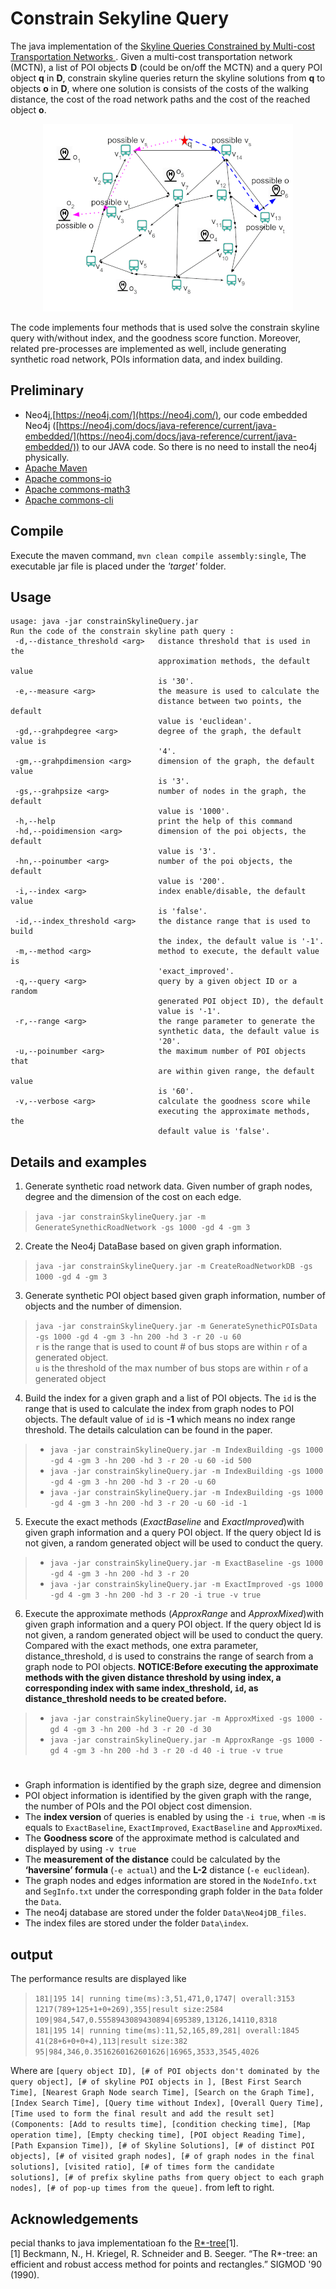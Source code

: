 # Constrain Sekyline Query
The java implementation of the [Skyline Queries Constrained by Multi-cost Transportation Networks
](https://ieeexplore.ieee.org/abstract/document/8731518). Given a multi-cost transportation network (MCTN), a list of POI objects **D** (could be on/off the MCTN) and a query POI object **q** in **D**, constrain skyline queries return the skyline solutions from **q** to objects **o** in **D**, where one solution is consists of the costs of the walking distance, the cost of the road network paths and the cost of the reached object **o**. 
<p align="center">
  <img src="Figs/MCNexample-small.png">
</p>
The code implements four methods that is used solve the constrain skyline query with/without index, and the goodness score function. Moreover, related pre-processes are implemented as well, include generating synthetic road network, POIs information data, and index building.  

## Preliminary 
- Neo4j,[https://neo4j.com/](https://neo4j.com/), our code embedded Neo4j ([https://neo4j.com/docs/java-reference/current/java-embedded/](https://neo4j.com/docs/java-reference/current/java-embedded/)) to our JAVA code. So there is no need to install the neo4j physically. 
- [Apache Maven](https://maven.apache.org/)
- [Apache commons-io](http://commons.apache.org/proper/commons-io/)
- [Apache commons-math3](https://commons.apache.org/proper/commons-math/)
- [Apache commons-cli](https://commons.apache.org/proper/commons-cli/)

## Compile
Execute the maven command, ```mvn clean compile assembly:single```, The executable jar file is placed under the *'target'* folder. 

## Usage
```
usage: java -jar constrainSkylineQuery.jar
Run the code of the constrain skyline path query :
 -d,--distance_threshold <arg>   distance threshold that is used in the
                                 approximation methods, the default value
                                 is '30'.
 -e,--measure <arg>              the measure is used to calculate the
                                 distance between two points, the default
                                 value is 'euclidean'.
 -gd,--grahpdegree <arg>         degree of the graph, the default value is
                                 '4'.
 -gm,--grahpdimension <arg>      dimension of the graph, the default value
                                 is '3'.
 -gs,--grahpsize <arg>           number of nodes in the graph, the default
                                 value is '1000'.
 -h,--help                       print the help of this command
 -hd,--poidimension <arg>        dimension of the poi objects, the default
                                 value is '3'.
 -hn,--poinumber <arg>           number of the poi objects, the default
                                 value is '200'.
 -i,--index <arg>                index enable/disable, the default value
                                 is 'false'.
 -id,--index_threshold <arg>     the distance range that is used to build
                                 the index, the default value is '-1'.
 -m,--method <arg>               method to execute, the default value is
                                 'exact_improved'.
 -q,--query <arg>                query by a given object ID or a random
                                 generated POI object ID), the default
                                 value is '-1'.
 -r,--range <arg>                the range parameter to generate the
                                 synthetic data, the default value is
                                 '20'.
 -u,--poinumber <arg>            the maximum number of POI objects that
                                 are within given range, the default value
                                 is '60'.
 -v,--verbose <arg>              calculate the goodness score while
                                 executing the approximate methods, the
                                 default value is 'false'.
```

## Details and examples
1. Generate synthetic road network data. Given number of graph nodes, degree and the dimension of the cost on each edge.  
>```java -jar constrainSkylineQuery.jar -m GenerateSynethicRoadNetwork -gs 1000 -gd 4 -gm 3```  
2. Create the Neo4j DataBase based on given graph information.  
>```java -jar constrainSkylineQuery.jar -m CreateRoadNetworkDB -gs 1000 -gd 4 -gm 3```  
3. Generate synthetic POI object based given graph information, number of objects and the number of dimension.  
>```java -jar constrainSkylineQuery.jar -m GenerateSynethicPOIsData -gs 1000 -gd 4 -gm 3 -hn 200 -hd 3 -r 20 -u 60```  
```r``` is the range that is used to count # of bus stops are within ```r``` of a generated object.  
```u``` is the threshold of the max number of bus stops are within ```r``` of a generated object  
4. Build the index for a given graph and a list of POI objects. The ```id``` is the range that is used to calculate the index from graph nodes to POI objects. The default value of ```id``` is **-1** which means no index range threshold. The details calculation can be found in the paper. 
> * ```java -jar constrainSkylineQuery.jar -m IndexBuilding -gs 1000 -gd 4 -gm 3 -hn 200 -hd 3 -r 20 -u 60 -id 500```  
> * ```java -jar constrainSkylineQuery.jar -m IndexBuilding -gs 1000 -gd 4 -gm 3 -hn 200 -hd 3 -r 20 -u 60 ```  
> * ```java -jar constrainSkylineQuery.jar -m IndexBuilding -gs 1000 -gd 4 -gm 3 -hn 200 -hd 3 -r 20 -u 60 -id -1```  
5. Execute the exact methods (*ExactBaseline* and *ExactImproved*)with given graph information and a query POI object. If the query object Id is not given, a random generated object will be used to conduct the query. 
> * ```java -jar constrainSkylineQuery.jar -m ExactBaseline -gs 1000 -gd 4 -gm 3 -hn 200 -hd 3 -r 20```  
> * ```java -jar constrainSkylineQuery.jar -m ExactImproved -gs 1000 -gd 4 -gm 3 -hn 200 -hd 3 -r 20 -i true -v true```
6. Execute the approximate methods (*ApproxRange* and *ApproxMixed*)with given graph information and a query POI object. If the query object Id is not given, a random generated object will be used to conduct the query. Compared with the exact methods, one extra parameter, distance_threshold, ```d``` is used to constrains the range of search from a graph node to POI objects. **NOTICE:Before executing the approximate methods with the given distance threshold by using index, a corresponding index with same index_threshold, ```id```, as distance_threshold needs to be created before.**
> * ```java -jar constrainSkylineQuery.jar -m ApproxMixed -gs 1000 -gd 4 -gm 3 -hn 200 -hd 3 -r 20 -d 30```  
> * ```java -jar constrainSkylineQuery.jar -m ApproxRange -gs 1000 -gd 4 -gm 3 -hn 200 -hd 3 -r 20 -d 40 -i true -v true```

#
- Graph information is identified by the graph size, degree and dimension
- POI object information is identified by the given graph with the range, the number of POIs and the POI object cost dimension. 
- The **index version** of queries is enabled by using the ```-i true```, when ```-m``` is equals to ```ExactBaseline```, ```ExactImproved```, ```ExactBaseline``` and ```ApproxMixed```.
- The **Goodness score** of the approximate method is calculated and displayed by using ```-v true```
- The **measurement of the distance** could be calculated by the **‘haversine’ formula** (```-e actual```) and the **L-2** distance (```-e euclidean```).
- The graph nodes and edges information are stored in the ```NodeInfo.txt``` and ```SegInfo.txt``` under the corresponding graph folder in the ```Data``` folder the ```Data```.
- The neo4j database are stored under the folder ```Data\Neo4jDB_files```.
- The index files are stored under the folder ```Data\index```.

## output
The performance results are displayed like  
>```181|195 14| running time(ms):3,51,471,0,1747| overall:3153   1217(789+125+1+0+269),355|result size:2584 109|984,547,0.5558943089430894|695389,13126,14110,8318```  
>```181|195 14| running time(ms):11,52,165,89,281| overall:1845   41(28+6+0+0+4),113|result size:382 95|984,346,0.3516260162601626|16965,3533,3545,4026```

Where are ```[query object ID], [# of POI objects don't dominated by the query object], [# of skyline POI objects in ], [Best First Search Time], [Nearest Graph Node search Time], [Search on the Graph Time], [Index Search Time], [Query time without Index], [Overall Query Time], [Time used to form the final result and add the result set] (Components: [Add to results time], [condition checking time], [Map operation time], [Empty checking time], [POI object Reading Time], [Path Expansion Time]), [# of Skyline Solutions], [# of distinct POI objects], [# of visited graph nodes], [# of graph nodes in the final solutions], [visited ratio], [# of times form the candidate solutions], [# of prefix skyline paths from query object to each graph nodes], [# of pop-up times from the queue].``` from left to right. 

## Acknowledgements
pecial thanks to java implementatioan fo the [R*-tree](http://chorochronos.datastories.org/?q=node/43)\[1\].  
[1] Beckmann, N., H. Kriegel, R. Schneider and B. Seeger. “The R*-tree: an efficient and robust access method for points and rectangles.” SIGMOD '90 (1990).